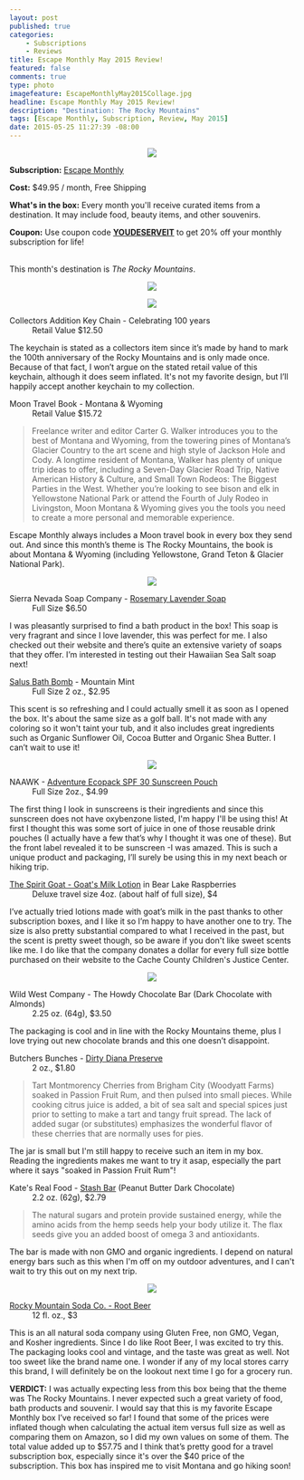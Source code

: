 ```yaml
---
layout: post
published: true
categories: 
    - Subscriptions
    - Reviews
title: Escape Monthly May 2015 Review!
featured: false
comments: true
type: photo
imagefeature: EscapeMonthlyMay2015Collage.jpg
headline: Escape Monthly May 2015 Review!
description: "Destination: The Rocky Mountains"
tags: [Escape Monthly, Subscription, Review, May 2015]
date: 2015-05-25 11:27:39 -08:00
---
```


<center><img src='/images/EscapeMonthlyMay2015Box.jpg'></center>
<p><b>Subscription:</b> <a href="http://escapemonthly.com/">Escape Monthly</a></p>
<p><b>Cost:</b> $49.95 / month, Free Shipping</p>
<p><b>What's in the box:</b> Every month you'll receive curated items from a destination. It may include food, beauty items, and other souvenirs.</p>
<p><b>Coupon:</b> Use coupon code <a href="http://escapemonthly.com/"><b>YOUDESERVEIT</b></a> to get 20% off your monthly subscription for life!</p>
<br>

<DT>This month's destination is <i>The Rocky Mountains</i>.</DT>
<p><center><img src='/images/EscapeMonthlyMay2015Items.jpg'></center></p>

<center><img src='/images/EscapeMonthlyMay2015Book.jpg'></center>
<DL>
<DT>Collectors Addition Key Chain - Celebrating 100 years</DT>
<DD>Retail Value $12.50</DD>
<p>The keychain is stated as a collectors item since it’s made by hand to mark the 100th anniversary of the Rocky Mountains and is only made once. Because of that fact, I won’t argue on the stated retail value of this keychain, although it does seem inflated. It's not my favorite design, but I’ll happily accept another keychain to my collection.</p>
</DL>
<DL>
<DT>Moon Travel Book - Montana & Wyoming</DT>
<DD>Retail Value $15.72</DD>
<blockquote>Freelance writer and editor Carter G. Walker introduces you to the best of Montana and Wyoming, from the towering pines of Montana’s Glacier Country to the art scene and high style of Jackson Hole and Cody. A longtime resident of Montana, Walker has plenty of unique trip ideas to offer, including a Seven-Day Glacier Road Trip, Native American History & Culture, and Small Town Rodeos: The Biggest Parties in the West. Whether you’re looking to see bison and elk in Yellowstone National Park or attend the Fourth of July Rodeo in Livingston, Moon Montana & Wyoming gives you the tools you need to create a more personal and memorable experience.</blockquote>
<p>Escape Monthly always includes a Moon travel book in every box they send out. And since this month’s theme is The Rocky Mountains, the book is about Montana & Wyoming (including Yellowstone, Grand Teton & Glacier National Park).</p>
</DL>
<center><img src='/images/EscapeMonthlyMay2015Bath.jpg'></center>
<DL>
<DT>Sierra Nevada Soap Company - <a href="http://www.nevadasoap.com/index.php/our-store/product/14-rosemary-lavender">Rosemary Lavender Soap</a></DT>
<DD>Full Size $6.50</DD>
<p>I was pleasantly surprised to find a bath product in the box! This soap is very fragrant and since I love lavender, this was perfect for me. I also checked out their website and there’s quite an extensive variety of soaps that they offer. I’m interested in testing out their Hawaiian Sea Salt soap next!</p>
</DL>
<DL>
<DT><a href="http://www.shopsalus.com/Bath-Bombs-s/27.htm">Salus Bath Bomb</a> - Mountain Mint</DT>
<DD>Full Size 2 oz., $2.95</DD>
<p>This scent is so refreshing and I could actually smell it as soon as I opened the box. It's about the same size as a golf ball. It's not made with any coloring so it won't taint your tub, and it also includes great ingredients such as Organic Sunflower Oil, Cocoa Butter and Organic Shea Butter. I can’t wait to use it!</p>
</DL>
<center><img src='/images/EscapeMonthlyMay2015Skincare.jpg'></center>
<DL>
<DT>NAAWK - <a href="http://www.naawk.com/sunscreen/adventure-eco-pack-spf-30.html">Adventure Ecopack SPF 30 Sunscreen Pouch</a></DT>
<DD>Full Size 2oz., $4.99</DD>
<p>The first thing I look in sunscreens is their ingredients and since this sunscreen does not have oxybenzone listed, I'm happy I'll be using this! At first I thought this was some sort of juice in one of those reusable drink pouches (I actually have a few that’s why I thought it was one of these). But the front label revealed it to be sunscreen -I was amazed. This is such a unique product and packaging, I’ll surely be using this in my next beach or hiking trip.</p>
</DL>
<DL>
<DT><a href="http://www.spiritgoat.com/proddetail.php?prod=aa-2cml">The Spirit Goat - Goat's Milk Lotion</a> in Bear Lake Raspberries</DT>
<DD>Deluxe travel size 4oz. (about half of full size), $4</DD>
<p>I’ve actually tried lotions made with goat’s milk in the past thanks to other subscription boxes, and I like it so I’m happy to have another one to try. The size is also pretty substantial compared to what I received in the past, but the scent is pretty sweet though, so be aware if you don't like sweet scents like me. I do like that the company donates a dollar for every full size bottle purchased on their website to the Cache County Children's Justice Center. </p>
</DL>
<center><img src='/images/EscapeMonthlyMay2015Food.jpg'></center>
<DL>
<DT>Wild West Company - The Howdy Chocolate Bar (Dark Chocolate with Almonds)</DT>
<DD>2.25 oz. (64g), $3.50</DD>
<p>The packaging is cool and in line with the Rocky Mountains theme, plus I love trying out new chocolate brands and this one doesn’t disappoint.
<DL>
<DT>Butchers Bunches - <a href="http://butchersbunches.com/shop/dirty-diana">Dirty Diana Preserve</a></DT>
<DD>2 oz., $1.80</DD>
<blockquote>Tart Montmorency Cherries from Brigham City (Woodyatt Farms) soaked in Passion Fruit Rum, and then pulsed into small pieces. While cooking citrus juice is added, a bit of sea salt and special spices just prior to setting to make a tart and tangy fruit spread. The lack of added sugar (or substitutes) emphasizes the wonderful flavor of these cherries that are normally uses for pies.</blockquote>
<p>The jar is small but I'm still happy to receive such an item in my box. Reading the ingredients makes me want to try it asap, especially the part where it says "soaked in Passion Fruit Rum"!</p>
<DL>
<DT>Kate's Real Food - <a href="http://store.katesrealfood.com/kates-stash-bar/">Stash Bar</a> (Peanut Butter Dark Chocolate)</DT>
<DD>2.2 oz. (62g), $2.79</DD>
<blockquote>The natural sugars and protein provide sustained energy, while the amino acids from the hemp seeds help your body utilize it. The flax seeds give you an added boost of omega 3 and antioxidants.</blockquote>
<p>The bar is made with non GMO and organic ingredients. I depend on natural energy bars such as this when I'm off on my outdoor adventures, and I can't wait to try this out on my next trip.</p>
<center><img src='/images/EscapeMonthlyMay2015Beer.jpg'></center>
<DL>
<DT><a href="http://www.rockymountainsoda.com/flavors/">Rocky Mountain Soda Co. - Root Beer</a></DT>
<DD>12 fl. oz., $3</DD>
<p>This is an all natural soda company using Gluten Free, non GMO, Vegan, and Kosher ingredients. Since I do like Root Beer, I was excited to try this. The packaging looks cool and vintage, and the taste was great as well. Not too sweet like the brand name one. I wonder if any of my local stores carry this brand, I will definitely be on the lookout next time I go for a grocery run.</p> 

<p><b>VERDICT:</b> I was actually expecting less from this box being that the theme was The Rocky Mountains. I never expected such a great variety of food, bath products and souvenir. I would say that this is my favorite Escape Monthly box I’ve received so far! I found that some of the prices were inflated though when calculating the actual item versus full size as well as comparing them on Amazon, so I did my own values on some of them. The total value added up to $57.75 and I think that’s pretty good for a travel subscription box, especially since it's over the $40 price of the subscription. This box has inspired me to visit Montana and go hiking soon!</p>
